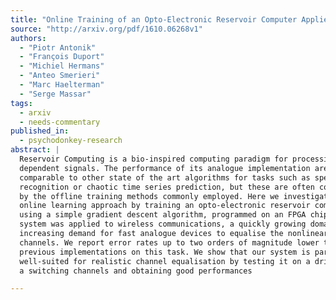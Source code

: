 ```yaml
---
title: "Online Training of an Opto-Electronic Reservoir Computer Applied to   Real-Time Channel Equalisation"
source: "http://arxiv.org/pdf/1610.06268v1"
authors:
  - "Piotr Antonik"
  - "François Duport"
  - "Michiel Hermans"
  - "Anteo Smerieri"
  - "Marc Haelterman"
  - "Serge Massar"
tags:
  - arxiv
  - needs-commentary
published_in:
  - psychodonkey-research
abstract: |
  Reservoir Computing is a bio-inspired computing paradigm for processing time
  dependent signals. The performance of its analogue implementation are
  comparable to other state of the art algorithms for tasks such as speech
  recognition or chaotic time series prediction, but these are often constrained
  by the offline training methods commonly employed. Here we investigated the
  online learning approach by training an opto-electronic reservoir computer
  using a simple gradient descent algorithm, programmed on an FPGA chip. Our
  system was applied to wireless communications, a quickly growing domain with an
  increasing demand for fast analogue devices to equalise the nonlinear distorted
  channels. We report error rates up to two orders of magnitude lower than
  previous implementations on this task. We show that our system is particularly
  well-suited for realistic channel equalisation by testing it on a drifting and
  a switching channels and obtaining good performances

---
```

